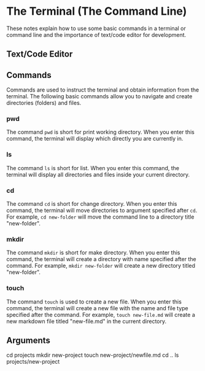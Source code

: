 # The Terminal (The Command Line)

These notes explain how to use some basic commands in a terminal or command line and the importance of text/code editor for development.

## Text/Code Editor

## Commands

Commands are used to instruct the terminal and obtain information from the terminal. The following basic commands allow you to navigate and create directories (folders) and files.

### pwd

The command `pwd` is short for print working directory. When you enter this command, the terminal will display which directly you are currently in.

### ls

The command `ls` is short for list. When you enter this command, the terminal will display all directories and files inside your current directory.

### cd

The command `cd` is short for change directory. When you enter this command, the terminal will move directories to argument specified after `cd`. For example, `cd new-folder` will move the command line to a directory title "new-folder".

### mkdir

The command `mkdir` is short for make directory. When you enter this command, the terminal will create a directory with name specified after the command. For example, `mkdir new-folder` will create a new directory titled "new-folder".

### touch

The command `touch` is used to create a new file. When you enter this command, the terminal will create a new file with the name and file type specified after the command. For example, `touch new-file.md` will create a new markdown file titled "new-file.md" in the current directory.

## Arguments

cd projects
mkdir new-project
touch new-project/newfile.md
cd ..
ls projects/new-project
